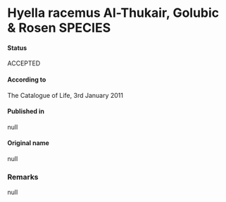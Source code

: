 Hyella racemus Al-Thukair, Golubic & Rosen SPECIES
=======

#### Status
ACCEPTED

#### According to
The Catalogue of Life, 3rd January 2011

#### Published in
null

#### Original name
null

### Remarks
null